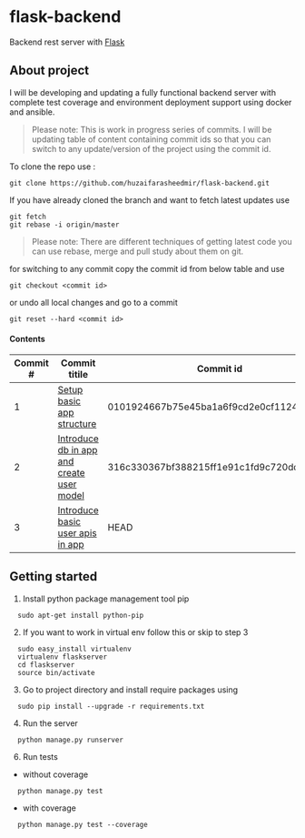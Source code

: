 # flask-backend

Backend rest server with [Flask](http://flask.pocoo.org/)

## About project
I will be developing and updating a fully functional backend server with complete test coverage and environment deployment support using docker and ansible.

> Please note: This is work in progress series of commits. I will be updating table of content containing commit ids so that you can switch to any update/version of the project using the commit id.

To clone the repo use :
```
git clone https://github.com/huzaifarasheedmir/flask-backend.git
```
If you have already cloned the branch and want to fetch latest updates use 
```
git fetch
git rebase -i origin/master
```
> Please note: There are different techniques of getting latest code you can use rebase, merge and pull study about them on git.

for switching to any commit copy the commit id from below table and use
```
git checkout <commit id>
```
or undo all local changes and go to a commit
```
git reset --hard <commit id>
```
#### Contents


| Commit # |    Commit titile               | Commit id |
|------|---------------------------|---------|
| 1  | [Setup basic app structure](https://github.com/huzaifarasheedmir/flask-backend/commit/0101924667b75e45ba1a6f9cd2e0cf1124a996c3)|0101924667b75e45ba1a6f9cd2e0cf1124a996c3|
| 2  | [Introduce db in app and create user model](https://github.com/huzaifarasheedmir/flask-backend/commit/316c330367bf388215ff1e91c1fd9c720ddbd4ef)|316c330367bf388215ff1e91c1fd9c720ddbd4ef|
| 3  | [Introduce basic user apis in app](https://github.com/huzaifarasheedmir/flask-backend/commit/HEAD)|HEAD|

## Getting started

1. Install python package management tool pip

  ```
    sudo apt-get install python-pip
  ```

2. If you want to work in virtual env follow this or skip to step 3

  ```
    sudo easy_install virtualenv
    virtualenv flaskserver
    cd flaskserver
    source bin/activate
  ```
3. Go to project directory and install require packages using

  ```
    sudo pip install --upgrade -r requirements.txt
  ```
4. Run the server

  ```
    python manage.py runserver
  ```
6. Run tests
  
  * without coverage
  ```
    python manage.py test
  ```
  * with coverage
  ```
    python manage.py test --coverage
  ```